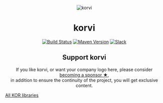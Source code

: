 <p align="center"><img alt="korvi" src="https://raw.githubusercontent.com/korlibs/korlibs-logos/master/128/korvi.png" /></p>

<h1 align="center">korvi</h1>

<!-- BADGES -->
<p align="center">
	<a href="https://travis-ci.org/korlibs/korvi"><img alt="Build Status" src="https://travis-ci.org/korlibs/korvi.svg?branch=master" /></a>
	<a href="http://search.maven.org/#search%7Cga%7C1%7Ca%3A%22korvi%22"><img alt="Maven Version" src="https://img.shields.io/github/tag/korlibs/korvi.svg?style=flat&label=maven" /></a>
	<a href="https://slack.soywiz.com/"><img alt="Slack" src="https://img.shields.io/badge/chat-on%20slack-green?style=flat&logo=slack" /></a>
</p>
<!-- /BADGES -->

<!-- SUPPORT -->
<h2 align="center">Support korvi</h2>
<p align="center">
If you like korvi, or want your company logo here, please consider <a href="https://github.com/sponsors/soywiz">becoming a sponsor ★</a>,<br />
in addition to ensure the continuity of the project, you will get exclusive content.
</p>
<!-- /SUPPORT -->

[All KOR libraries](https://github.com/korlibs)
